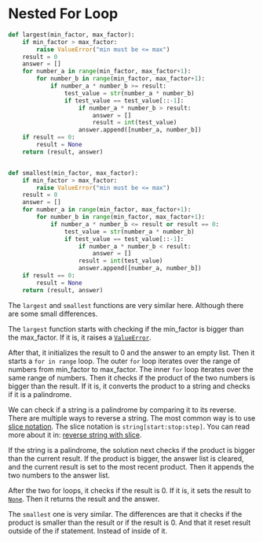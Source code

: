 # Nested For Loop

```python
def largest(min_factor, max_factor):
    if min_factor > max_factor:
        raise ValueError("min must be <= max")
    result = 0
    answer = []
    for number_a in range(min_factor, max_factor+1):
        for number_b in range(min_factor, max_factor+1):
            if number_a * number_b >= result:
                test_value = str(number_a * number_b)
                if test_value == test_value[::-1]:
                    if number_a * number_b > result:
                        answer = []
                        result = int(test_value)
                    answer.append([number_a, number_b])
    if result == 0:
        result = None
    return (result, answer)


def smallest(min_factor, max_factor):
    if min_factor > max_factor:
        raise ValueError("min must be <= max")
    result = 0
    answer = []
    for number_a in range(min_factor, max_factor+1):
        for number_b in range(min_factor, max_factor+1):
            if number_a * number_b <= result or result == 0:
                test_value = str(number_a * number_b)
                if test_value == test_value[::-1]:
                    if number_a * number_b < result:
                        answer = []
                    result = int(test_value)
                    answer.append([number_a, number_b])
    if result == 0:
        result = None
    return (result, answer)
```

The `largest` and `smallest` functions are very similar here.
Although there are some small differences.

The `largest` function starts with checking if the min_factor is bigger than the max_factor.
If it is, it raises a [`ValueError`][value-error].

After that, it initializes the result to 0 and the answer to an empty list.
Then it starts a  `for in range` loop.
The outer `for` loop iterates over the range of numbers from min_factor to max_factor.
The inner `for` loop iterates over the same range of numbers.
Then it checks if the product of the two numbers is bigger than the result.
If it is, it converts the product to a string and checks if it is a palindrome.

We can check if a string is a palindrome by comparing it to its reverse.
There are multiple ways to reverse a string.
The most common way is to use [slice notation][slice-notation].
The slice notation is `string[start:stop:step]`.
You can read more about it in: [reverse string with slice][string-reverse].

If the string is a palindrome, the solution next checks if the product is bigger than the current result.
If the product is bigger, the answer list is cleared, and the current result is set to the most recent product.
Then it appends the two numbers to the answer list.

After the two for loops, it checks if the result is 0.
If it is, it sets the result to [`None`][none].
Then it returns the result and the answer.

The `smallest` one is very similar.
The differences are that it checks if the product is smaller than the result or if the result is 0.
And that it reset result outside of the if statement.
Instead of inside of it.

[none]: https://realpython.com/null-in-python/
[slice-notation]: https://www.learnbyexample.org/python-list-slicing/
[string-reverse]: https://realpython.com/reverse-string-python/#reversing-strings-through-slicing
[value-error]: https://docs.python.org/3/library/exceptions.html#ValueError
